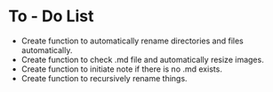 # To - Do List
* Create function to automatically rename directories and files automatically.
* Create function to check .md file and automatically resize images.
* Create function to initiate note if there is no .md exists.
* Create function to recursively rename things.